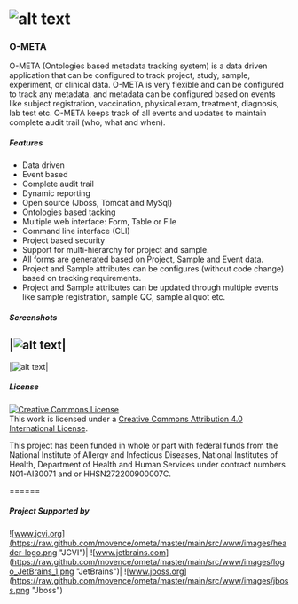 ![alt text](https://raw.github.com/movence/ometa/master/main/src/www/images/ometa_logo.png "O-META")
=====

### O-META

O-META (Ontologies based metadata tracking system) is a data driven application that can be configured to track project, study, sample, experiment, or clinical data. O-META is very flexible and can be configured to track any metadata, and metadata can be configured based on events like subject registration, vaccination, physical exam, treatment, diagnosis, lab test etc. O-META keeps track of all events and updates to maintain complete audit trail (who, what and when).

##### Features
* Data driven 
* Event based
* Complete audit trail 
* Dynamic reporting
* Open source (Jboss, Tomcat and MySql)
* Ontologies based tacking
* Multiple web interface: Form, Table or File
* Command line interface (CLI)
* Project based security
* Support for multi-hierarchy for project and sample.
* All forms are generated based on Project, Sample and Event data.
* Project and Sample attributes can be configures (without code change) based on tracking requirements.
* Project and Sample attributes can be updated through multiple events like sample registration, sample QC, sample aliquot etc.

##### Screenshots
|![alt text](https://raw.github.com/movence/ometa/master/main/src/www/images/screenshot/eventLoader.png "Event Loader")|
------------------------------------------------------
|![alt text](https://raw.github.com/movence/ometa/master/main/src/www/images/screenshot/eventDetail.png "Event Detail")|

##### License
<a rel="license" href="http://creativecommons.org/licenses/by/4.0/"><img alt="Creative Commons License" style="border-width:0" src="http://i.creativecommons.org/l/by/4.0/88x31.png" /></a><br />This work is licensed under a <a rel="license" href="http://creativecommons.org/licenses/by/4.0/">Creative Commons Attribution 4.0 International License</a>.

This project has been funded in whole or part with federal funds from the National Institute of Allergy and Infectious Diseases, National Institutes of Health, Department of Health and Human Services under contract numbers N01-AI30071 and or HHSN272200900007C.

======
##### Project Supported by
![www.jcvi.org](https://raw.github.com/movence/ometa/master/main/src/www/images/header-logo.png "JCVI")| ![www.jetbrains.com] (https://raw.github.com/movence/ometa/master/main/src/www/images/logo_JetBrains_1.png "JetBrains")| ![www.jboss.org] (https://raw.github.com/movence/ometa/master/main/src/www/images/jboss.png "Jboss")

